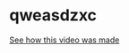 # qweasdzxc

<div class="cartoon">
  <div class="wheeel"></div>
  <div class="frame frame-1"></div>
  <div class="fraame frame-2"></div>
  <div class="handlebar"></div>
</div>

<a id="youtube" href="https://www.youtube.com/watch?v=FUq2eus5Omw" target="_blank">
  <span>See how this video was made</span>
</a>
